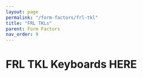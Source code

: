 ```yaml
---
layout: page
permalink: "/form-factors/frl-tkl"
title: "FRL TKLs"
parent: Form Factors
nav_order: 9
---
```

# FRL TKL Keyboards HERE
